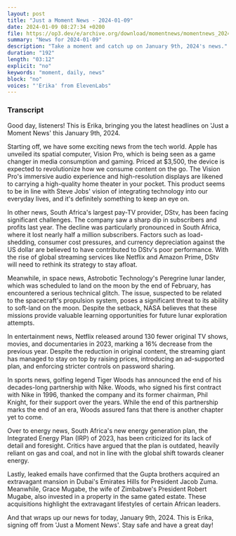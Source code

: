 ```yaml
---
layout: post
title: "Just a Moment News - 2024-01-09"
date: 2024-01-09 08:27:34 +0200
file: https://op3.dev/e/archive.org/download/momentnews/momentnews_2024-01-09.mp3
summary: "News for 2024-01-09"
description: "Take a moment and catch up on January 9th, 2024's news."
duration: "192"
length: "03:12"
explicit: "no"
keywords: "moment, daily, news"
block: "no"
voices: "'Erika' from ElevenLabs"
---
```


### Transcript

Good day, listeners! This is Erika, bringing you the latest headlines on 'Just a Moment News' this January 9th, 2024.

Starting off, we have some exciting news from the tech world. Apple has unveiled its spatial computer, Vision Pro, which is being seen as a game changer in media consumption and gaming. Priced at $3,500, the device is expected to revolutionize how we consume content on the go. The Vision Pro's immersive audio experience and high-resolution displays are likened to carrying a high-quality home theater in your pocket. This product seems to be in line with Steve Jobs' vision of integrating technology into our everyday lives, and it's definitely something to keep an eye on.

In other news, South Africa's largest pay-TV provider, DStv, has been facing significant challenges. The company saw a sharp dip in subscribers and profits last year. The decline was particularly pronounced in South Africa, where it lost nearly half a million subscribers. Factors such as load-shedding, consumer cost pressures, and currency depreciation against the US dollar are believed to have contributed to DStv's poor performance. With the rise of global streaming services like Netflix and Amazon Prime, DStv will need to rethink its strategy to stay afloat.

Meanwhile, in space news, Astrobotic Technology's Peregrine lunar lander, which was scheduled to land on the moon by the end of February, has encountered a serious technical glitch. The issue, suspected to be related to the spacecraft's propulsion system, poses a significant threat to its ability to soft-land on the moon. Despite the setback, NASA believes that these missions provide valuable learning opportunities for future lunar exploration attempts.

In entertainment news, Netflix released around 130 fewer original TV shows, movies, and documentaries in 2023, marking a 16% decrease from the previous year. Despite the reduction in original content, the streaming giant has managed to stay on top by raising prices, introducing an ad-supported plan, and enforcing stricter controls on password sharing.

In sports news, golfing legend Tiger Woods has announced the end of his decades-long partnership with Nike. Woods, who signed his first contract with Nike in 1996, thanked the company and its former chairman, Phil Knight, for their support over the years. While the end of this partnership marks the end of an era, Woods assured fans that there is another chapter yet to come.

Over to energy news, South Africa's new energy generation plan, the Integrated Energy Plan (IRP) of 2023, has been criticized for its lack of detail and foresight. Critics have argued that the plan is outdated, heavily reliant on gas and coal, and not in line with the global shift towards cleaner energy.

Lastly, leaked emails have confirmed that the Gupta brothers acquired an extravagant mansion in Dubai's Emirates Hills for President Jacob Zuma. Meanwhile, Grace Mugabe, the wife of Zimbabwe's President Robert Mugabe, also invested in a property in the same gated estate. These acquisitions highlight the extravagant lifestyles of certain African leaders.

And that wraps up our news for today, January 9th, 2024. This is Erika, signing off from 'Just a Moment News'. Stay safe and have a great day!
